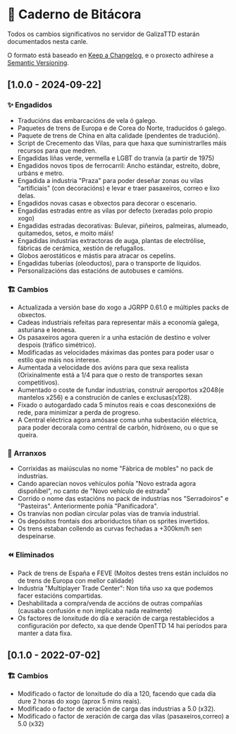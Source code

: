 # 📘 Caderno de Bitácora
Todos os cambios significativos no servidor de GalizaTTD estarán documentados nesta canle.

O formato está baseado en [Keep a Changelog](https://keepachangelog.com/en/1.0.0/),
e o proxecto adhírese a [Semantic Versioning](https://semver.org/spec/v2.0.0.html).


## [1.0.0 - 2024-09-22]
### ✨ Engadidos
- Traducións das embarcacións de vela ó galego.
- Paquetes de trens de Europa e de Corea do Norte, traducidos ó galego.
- Paquete de trens de China en alta calidade (pendentes de tradución).
- Script de Crecemento das Vilas, para que haxa que suministrarlles máis recursos para que medren.
- Engadidas liñas verde, vermella e LGBT do tranvía (a partir de 1975)
- Engadidos novos tipos de ferrocarril: Ancho estándar, estreito, dobre, urbáns e metro.
- Engadida a industria "Praza" para poder deseñar zonas ou vilas "artificiais" (con decoracións) e levar e traer pasaxeiros, correo e lixo delas.
- Engadidos novas casas e obxectos para decorar o escenario.
- Engadidas estradas entre as vilas por defecto (xeradas polo propio xogo)
- Engadidas estradas decorativas: Bulevar, piñeiros, palmeiras, alumeado, quitamedos, setos, e moito máis!
- Engadidas industrias extractoras de auga, plantas de electrólise, fábricas de cerámica, xestión de refugallos.
- Globos aerostáticos e mástis para atracar os cepelíns.
- Engadidas tuberías (oleoductos), para o transporte de líquidos.
- Personalizacións das estacións de autobuses e camións.
### 🏗️ Cambios
- Actualizada a versión base do xogo a JGRPP 0.61.0 e múltiples packs de obxectos.
- Cadeas industriais refeitas para representar máis a economía galega, asturiana e leonesa.
- Os pasaxeiros agora queren ir a unha estación de destino e volver despois (tráfico simétrico).
- Modificadas as velocidades máximas das pontes para poder usar o estilo que máis nos interese.
- Aumentada a velocidade dos avións para que sexa realista (Orixinalmente está a 1/4 para que o resto de transportes sexan competitivos).
- Aumentado o coste de fundar industrias, construír aeroportos x2048(e mantelos x256) e a construción de canles e exclusas(x128).
- Fixado o autogardado cada 5 minutos reais e coas desconexións de rede, para minimizar a perda de progreso.
- A Central eléctrica agora amósase coma unha subestación eléctrica, para poder decorala como central de carbón, hidróxeno, ou o que se queira.
### 🐛 Arranxos
- Corrixidas as maiúsculas no nome "Fábrica de mobles" no pack de industrias.
- Cando aparecían novos vehículos poñía "Novo estrada agora dispoñíbel", no canto de "Novo vehículo de estrada"
- Corrido o nome das estacións no pack de industrias nos "Serradoiros" e "Pasteiras".  Anteriormente poñía "Panificadora".
- Os tranvías non podían circular polas vías de tranvía industrial.
- Os depósitos frontais dos arboriductos tiñan os sprites invertidos.
- Os trens estaban collendo as curvas fechadas a +300km/h sen despeinarse.
### ⏪ Eliminados
- Pack de trens de España e FEVE (Moitos destes trens están incluídos no de trens de Europa con mellor calidade)
- Industria "Multiplayer Trade Center": Non tiña uso xa que podemos facer estacións compartidas.
- Deshabilitada a compra/venda de accións de outras compañías (causaba confusión e non implicaba nada realmente)
- Os factores de lonxitude do día e xeración de carga restablecidos a configuración por defecto, xa que dende OpenTTD 14 hai períodos para manter a data fixa.

## [0.1.0 - 2022-07-02]

### 🏗️ Cambios
- Modificado o factor de lonxitude do día a 120, facendo que cada día dure 2 horas do xogo (aprox 5 mins reais).
- Modificado o factor de xeración de carga das industrias a 5.0 (x32).
- Modificado o factor de xeración de carga das vilas (pasaxeiros,correo) a 5.0 (x32)